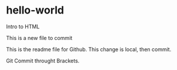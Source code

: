 # hello-world
Intro to HTML

This is a new file to commit

This is the readme file for Github. This change is local, then commit.

Git Commit throught Brackets.

